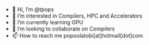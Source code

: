- 👋 Hi, I’m @tpops
- 👀 I’m interested in Compilers, HPC and Accelerators
- 🌱 I’m currently learning GPU
- 💞️ I’m looking to collaborate on Compilers
- 📫 How to reach me popoolatobi[at]hotmail[dot]com

<!---
tpops/tpops is a ✨ special ✨ repository because its `README.md` (this file) appears on your GitHub profile.
You can click the Preview link to take a look at your changes.
--->
